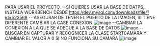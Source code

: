 PARA USAR EL PROYECTO. 
--SI QUIERES USAR LA BASE DE DATPS, INSTALA WORKBENCH DESDE https://dev.mysql.com/downloads/file/?id=523568
-- ASEGURAR DE TENER EL PUERTO DE LA IMAGEN, SI TIENE DIFERENTE CAMBIAR LA CASE CONEXION
![image](https://github.com/HenryCortez/Proyecto_Visuales/assets/100394133/8e6a0b1f-59f4-45c5-8be6-71afbdcd8de3)
--CAMBIAR LA CONEXION  A LA QUE SE ADECUE A LA BASE DE DATOS
![image](https://github.com/HenryCortez/Proyecto_Visuales/assets/100394133/f4460162-1567-4166-b392-70664ae1ba9a)
-- BUSCAR EN CAPTURAR Y RECOGNICER LA CLASE STARTCAMARA Y CAMBIAR EL VALOR A 0 SI NO FUNCIONA SU CAMARA
![image](https://github.com/HenryCortez/Proyecto_Visuales/assets/100394133/bda9519d-597b-4c19-8ad9-6285767ca32e)
